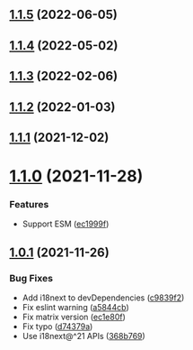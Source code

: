 ## [1.1.5](https://github.com/neet/i18next-cli-language-detector/compare/v1.1.4...v1.1.5) (2022-06-05)

## [1.1.4](https://github.com/neet/i18next-cli-language-detector/compare/v1.1.3...v1.1.4) (2022-05-02)

## [1.1.3](https://github.com/neet/i18next-cli-language-detector/compare/v1.1.2...v1.1.3) (2022-02-06)

## [1.1.2](https://github.com/neet/i18next-cli-language-detector/compare/v1.1.1...v1.1.2) (2022-01-03)

## [1.1.1](https://github.com/neet/i18next-cli-language-detector/compare/v1.1.0...v1.1.1) (2021-12-02)

# [1.1.0](https://github.com/neet/i18next-cli-language-detector/compare/v1.0.1...v1.1.0) (2021-11-28)


### Features

* Support ESM ([ec1999f](https://github.com/neet/i18next-cli-language-detector/commit/ec1999f2038e4078a1a94882066b6d1d31399eba))

## [1.0.1](https://github.com/neet/i18next-cli-language-detector/compare/v1.0.0...v1.0.1) (2021-11-26)


### Bug Fixes

* Add i18next to devDependencies ([c9839f2](https://github.com/neet/i18next-cli-language-detector/commit/c9839f203d4182cd45aabf82f96f596649153f2a))
* Fix eslint warning ([a5844cb](https://github.com/neet/i18next-cli-language-detector/commit/a5844cbea545b3edcf13ec54468ba207c7d064d0))
* Fix matrix version ([ec1e80f](https://github.com/neet/i18next-cli-language-detector/commit/ec1e80fd78de92c4a79ea7396602dccd030c207e))
* Fix typo ([d74379a](https://github.com/neet/i18next-cli-language-detector/commit/d74379ab9b46a8db28f01db96aad3a2b20c9baef))
* Use i18next@^21 APIs ([368b769](https://github.com/neet/i18next-cli-language-detector/commit/368b769f05009dc5486b239db812943e90c5c98d))
